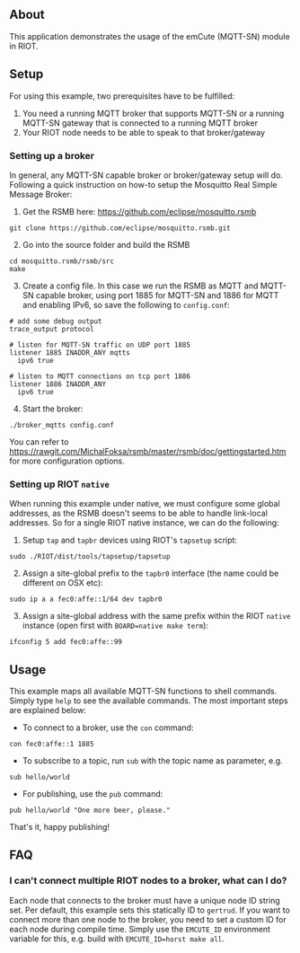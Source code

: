 ## About
This application demonstrates the usage of the emCute (MQTT-SN) module in RIOT.

## Setup
For using this example, two prerequisites have to be fulfilled:

1. You need a running MQTT broker that supports MQTT-SN or a running MQTT-SN
   gateway that is connected to a running MQTT broker
2. Your RIOT node needs to be able to speak to that broker/gateway


### Setting up a broker
In general, any MQTT-SN capable broker or broker/gateway setup will do.
Following a quick instruction on how-to setup the Mosquitto Real Simple Message
Broker:

1. Get the RSMB here: https://github.com/eclipse/mosquitto.rsmb
```
git clone https://github.com/eclipse/mosquitto.rsmb.git
```

2. Go into the source folder and build the RSMB
```
cd mosquitto.rsmb/rsmb/src
make
```

3. Create a config file. In this case we run the RSMB as MQTT and MQTT-SN
   capable broker, using port 1885 for MQTT-SN and 1886 for MQTT and enabling
   IPv6, so save the following to `config.conf`:
```
# add some debug output
trace_output protocol

# listen for MQTT-SN traffic on UDP port 1885
listener 1885 INADDR_ANY mqtts
  ipv6 true

# listen to MQTT connections on tcp port 1886
listener 1886 INADDR_ANY
  ipv6 true
```

4. Start the broker:
```
./broker_mqtts config.conf
```

You can refer to
https://rawgit.com/MichalFoksa/rsmb/master/rsmb/doc/gettingstarted.htm for more
configuration options.


### Setting up RIOT `native`
When running this example under native, we must configure some global addresses,
as the RSMB doesn't seems to be able to handle link-local addresses. So for a
single RIOT native instance, we can do the following:

1. Setup `tap` and `tapbr` devices using RIOT's `tapsetup` script:
```
sudo ./RIOT/dist/tools/tapsetup/tapsetup
```

2. Assign a site-global prefix to the `tapbr0` interface (the name could be
   different on OSX etc):
```
sudo ip a a fec0:affe::1/64 dev tapbr0
```

3. Assign a site-global address with the same prefix within the RIOT `native`
   instance (open first with `BOARD=native make term`):
```
ifconfig 5 add fec0:affe::99
```


## Usage
This example maps all available MQTT-SN functions to shell commands. Simply type
`help` to see the available commands. The most important steps are explained
below:

- To connect to a broker, use the `con` command:
```
con fec0:affe::1 1885
```

- To subscribe to a topic, run `sub` with the topic name as parameter, e.g.
```
sub hello/world

```

- For publishing, use the `pub` command:
```
pub hello/world "One more beer, please."
```

That's it, happy publishing!


## FAQ

### I can't connect multiple RIOT nodes to a broker, what can I do?
Each node that connects to the broker must have a unique node ID string set. Per
default, this example sets this statically ID to `gertrud`. If you want to
connect more than one node to the broker, you need to set a custom ID for each
node during compile time. Simply use the `EMCUTE_ID` environment variable for
this, e.g. build with `EMCUTE_ID=horst make all`.
